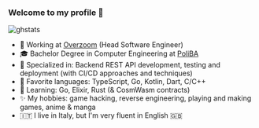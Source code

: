 ### Welcome to my profile 👋

![ghstats](https://github-readme-stats.vercel.app/api?username=giovanni-orciuolo&count_private=true&show_icons=true&theme=discord_old_blurple)

- 🏢 Working at [Overzoom](https://overzoom.it) (Head Software Engineer)
- :mortar_board: Bachelor Degree in Computer Engineering at [PoliBA](http://www.poliba.it/)
- 🎯 Specialized in: Backend REST API development, testing and deployment (with CI/CD approaches and techniques)
- 🚀 Favorite languages: TypeScript, Go, Kotlin, Dart, C/C++
- 🌱 Learning: Go, Elixir, Rust (& CosmWasm contracts)
- ✨ My hobbies: game hacking, reverse engineering, playing and making games, anime & manga
- :it: I live in Italy, but I'm very fluent in English 🇬🇧
